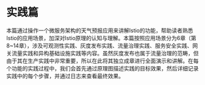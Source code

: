 # 实践篇
本篇通过操作一个微服务架构的天气预报应用来讲解Istio的功能，帮助读者熟悉Istio的应用场景，加深对Istio原理的认知与理解。本篇按照应用场景分为6章（第8~14章），涉及可观测性实践、灰度发布实践、流量治理实践、服务安全实践、网关流量实践和异构基础设施实践等内容。虽然灰度发布也属于流量治理的范畴，但由于其在生产实践中非常重要，所以在此将其独立成章进行全面演示和讲解。在每个功能的实践过程中，我们会首先通过原理图描述实践的目标效果，然后详细记录实践中的每个步骤，并通过日志来查看最终效果。